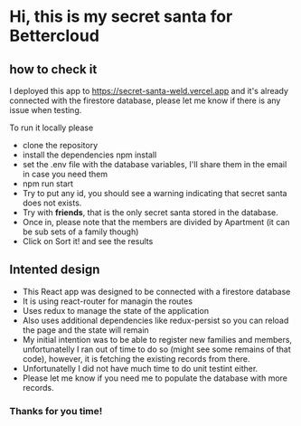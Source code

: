 # Hi, this is my secret santa for Bettercloud

## how to check it
I deployed this app to https://secret-santa-weld.vercel.app and it's already connected with the firestore database, please let me know if there is any issue when testing.

To run it locally please
- clone the repository
- install the dependencies npm install
- set the .env file with the database variables, I'll share them in the email in case you need them
- npm run start
- Try to put any id, you should see a warning indicating that secret santa does not exists.
- Try with **friends**, that is the only secret santa stored in the database.
- Once in, please note that the members are divided by Apartment (it can be sub sets of a family though)
- Click on Sort it! and see the results

## Intented design
- This React app was designed to be connected with a firestore database
- It is using react-router for managin the routes
- Uses redux to manage the state of the application
- Also uses additional dependencies like redux-persist so you can reload the page and the state will remain
- My initial intention was to be able to register new families and members, unfortunatelly I ran out of time to do so (might see some remains of that code), however, it is fetching the existing records from there.
- Unfortunatelly I did not have much time to do unit testint either.
- Please let me know if you need me to populate the database with more records.

### Thanks for you time!
